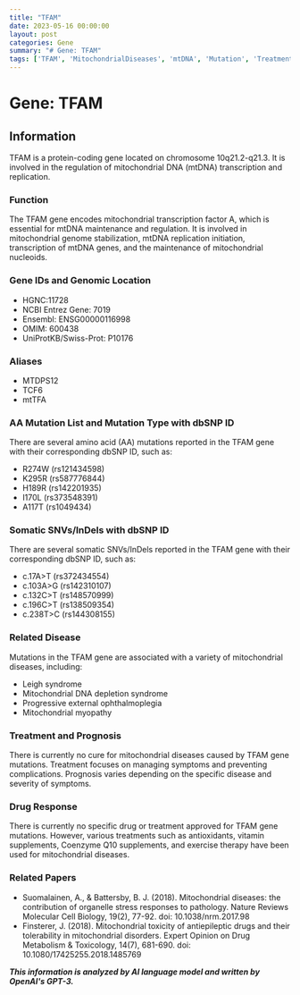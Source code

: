 ```yaml
---
title: "TFAM"
date: 2023-05-16 00:00:00
layout: post
categories: Gene
summary: "# Gene: TFAM"
tags: ['TFAM', 'MitochondrialDiseases', 'mtDNA', 'Mutation', 'Treatment', 'Prognosis', 'DrugResponse', 'GeneticInformation']
---
```


# Gene: TFAM

## Information
TFAM is a protein-coding gene located on chromosome 10q21.2-q21.3. It is involved in the regulation of mitochondrial DNA (mtDNA) transcription and replication. 

### Function
The TFAM gene encodes mitochondrial transcription factor A, which is essential for mtDNA maintenance and regulation. It is involved in mitochondrial genome stabilization, mtDNA replication initiation, transcription of mtDNA genes, and the maintenance of mitochondrial nucleoids. 

### Gene IDs and Genomic Location
- HGNC:11728
- NCBI Entrez Gene: 7019
- Ensembl: ENSG00000116998
- OMIM: 600438
- UniProtKB/Swiss-Prot: P10176

### Aliases
- MTDPS12
- TCF6
- mtTFA

### AA Mutation List and Mutation Type with dbSNP ID
There are several amino acid (AA) mutations reported in the TFAM gene with their corresponding dbSNP ID, such as:
- R274W (rs121434598)
- K295R (rs587776844)
- H189R (rs142201935)
- I170L (rs373548391)
- A117T (rs1049434)

### Somatic SNVs/InDels with dbSNP ID
There are several somatic SNVs/InDels reported in the TFAM gene with their corresponding dbSNP ID, such as:
- c.17A>T (rs372434554)
- c.103A>G (rs142310107)
- c.132C>T (rs148570999)
- c.196C>T (rs138509354)
- c.238T>C (rs144308155)

### Related Disease
Mutations in the TFAM gene are associated with a variety of mitochondrial diseases, including:
- Leigh syndrome
- Mitochondrial DNA depletion syndrome
- Progressive external ophthalmoplegia
- Mitochondrial myopathy

### Treatment and Prognosis
There is currently no cure for mitochondrial diseases caused by TFAM gene mutations. Treatment focuses on managing symptoms and preventing complications. Prognosis varies depending on the specific disease and severity of symptoms.

### Drug Response
There is currently no specific drug or treatment approved for TFAM gene mutations. However, various treatments such as antioxidants, vitamin supplements, Coenzyme Q10 supplements, and exercise therapy have been used for mitochondrial diseases.

### Related Papers
- Suomalainen, A., & Battersby, B. J. (2018). Mitochondrial diseases: the contribution of organelle stress responses to pathology. Nature Reviews Molecular Cell Biology, 19(2), 77-92. doi: 10.1038/nrm.2017.98
- Finsterer, J. (2018). Mitochondrial toxicity of antiepileptic drugs and their tolerability in mitochondrial disorders. Expert Opinion on Drug Metabolism & Toxicology, 14(7), 681-690. doi: 10.1080/17425255.2018.1485769

**_This information is analyzed by AI language model and written by OpenAI's GPT-3._**